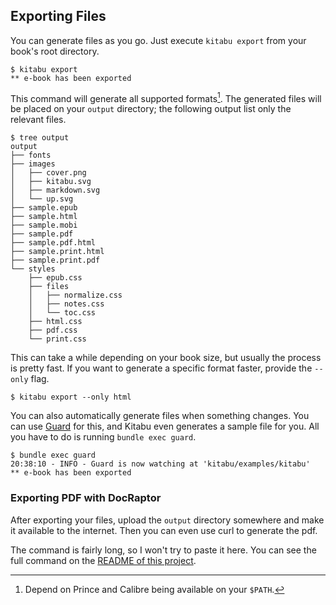 ## Exporting Files

You can generate files as you go. Just execute `kitabu export` from your book's
root directory.

```
$ kitabu export
** e-book has been exported
```

This command will generate all supported formats[^1]. The generated files will
be placed on your `output` directory; the following output list only the
relevant files.

```
$ tree output
output
├── fonts
├── images
│   ├── cover.png
│   ├── kitabu.svg
│   ├── markdown.svg
│   └── up.svg
├── sample.epub
├── sample.html
├── sample.mobi
├── sample.pdf
├── sample.pdf.html
├── sample.print.html
├── sample.print.pdf
└── styles
    ├── epub.css
    ├── files
    │   ├── normalize.css
    │   ├── notes.css
    │   └── toc.css
    ├── html.css
    ├── pdf.css
    └── print.css
```

This can take a while depending on your book size, but usually the process is
pretty fast. If you want to generate a specific format faster, provide the
`--only` flag.

```
$ kitabu export --only html
```

You can also automatically generate files when something changes. You can use
[Guard](http://rubygems.org/gems/guard) for this, and Kitabu even generates a
sample file for you. All you have to do is running `bundle exec guard`.

```
$ bundle exec guard
20:38:10 - INFO - Guard is now watching at 'kitabu/examples/kitabu'
** e-book has been exported
```

### Exporting PDF with DocRaptor

After exporting your files, upload the `output` directory somewhere and make it
available to the internet. Then you can even use curl to generate the pdf.

The command is fairly long, so I won't try to paste it here. You can see the
full command on the
[README of this project](https://github.com/fnando/kitabu#exporting-pdfs-with-docraptor).

[^1]: Depend on Prince and Calibre being available on your `$PATH`.
